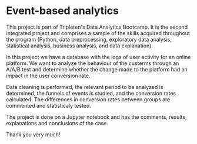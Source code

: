 # Event-based analytics

This project is part of Tripleten's Data Analytics Bootcamp. It is the second integrated project and comprises a sample of the skills acquired throughout the program (Python, data preprocessing, exploratory data analysis, statistical analysis, business analysis, and data explanation).

In this project we have a database with the logs of user activity for an online platform. We want to analyze the behaviour of the custerms through an A/A/B test and determine whether the change made to the platform had an impact in the user conversion rate.

Data cleaning is performed, the relevant period to be analyzed is determined, the funnels of events is studied, and the conversion rates calculated. The differences in conversion rates between groups are commented and statisticaly tested.

The project is done on a Jupyter notebook and has the comments, results, explanations and conclusions of the case.

Thank you very much!
